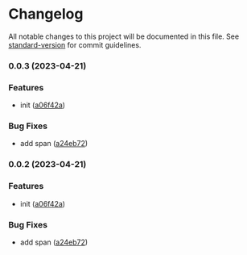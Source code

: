 # Changelog

All notable changes to this project will be documented in this file. See [standard-version](https://github.com/conventional-changelog/standard-version) for commit guidelines.

### 0.0.3 (2023-04-21)


### Features

* init ([a06f42a](https://github.com/allenyummy/monorepo_playground/commit/a06f42a3e2c1b612a7aec168aabf1a93224af310))


### Bug Fixes

* add span ([a24eb72](https://github.com/allenyummy/monorepo_playground/commit/a24eb72057a57d927033c4d5e14bab5436337979))

### 0.0.2 (2023-04-21)


### Features

* init ([a06f42a](https://github.com/allenyummy/monorepo_playground/commit/a06f42a3e2c1b612a7aec168aabf1a93224af310))


### Bug Fixes

* add span ([a24eb72](https://github.com/allenyummy/monorepo_playground/commit/a24eb72057a57d927033c4d5e14bab5436337979))
